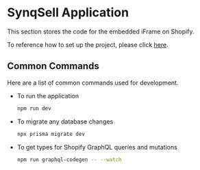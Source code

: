 # SynqSell Application

This section stores the code for the embedded iFrame on Shopify.

To reference how to set up the project, please click <a href="https://github.com/bobandash/synqsell_shopify">here</a>.

## Common Commands

Here are a list of common commands used for development.

- To run the application
  ```sh
  npm run dev
  ```
- To migrate any database changes
  ```sh
  npx prisma migrate dev
  ```
- To get types for Shopify GraphQL queries and mutations
  ```sh
  npm run graphql-codegen -- --watch
  ```
